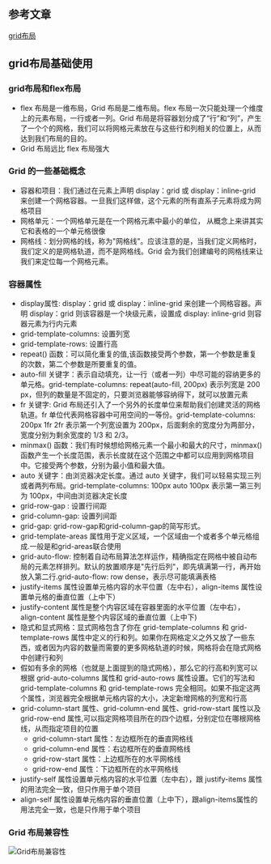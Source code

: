 ## 参考文章
[grid布局](https://juejin.cn/post/6854573220306255880)

## grid布局基础使用

### grid布局和flex布局
- flex 布局是一维布局，Grid 布局是二维布局。flex 布局一次只能处理一个维度上的元素布局，一行或者一列。Grid 布局是将容器划分成了“行”和“列”，产生了一个个的网格，我们可以将网格元素放在与这些行和列相关的位置上，从而达到我们布局的目的。
- Grid 布局远比 flex 布局强大

### Grid 的一些基础概念
- 容器和项目：我们通过在元素上声明 display：grid 或 display：inline-grid 来创建一个网格容器。一旦我们这样做，这个元素的所有直系子元素将成为网格项目
- 网格单元：一个网格单元是在一个网格元素中最小的单位， 从概念上来讲其实它和表格的一个单元格很像
- 网格线：划分网格的线，称为"网格线"。应该注意的是，当我们定义网格时，我们定义的是网格轨道，而不是网格线。Grid 会为我们创建编号的网格线来让我们来定位每一个网格元素。
### 容器属性
- display属性: display：grid 或 display：inline-grid 来创建一个网格容器。声明 display：grid 则该容器是一个块级元素，设置成 display: inline-grid 则容器元素为行内元素
- grid-template-columns:  设置列宽
- grid-template-rows: 设置行高
- repeat() 函数：可以简化重复的值,该函数接受两个参数，第一个参数是重复的次数，第二个参数是所要重复的值。
- auto-fill 关键字：表示自动填充，让一行（或者一列）中尽可能的容纳更多的单元格。grid-template-columns: repeat(auto-fill, 200px) 表示列宽是 200 px，但列的数量是不固定的，只要浏览器能够容纳得下，就可以放置元素
- fr 关键字: Grid 布局还引入了一个另外的长度单位来帮助我们创建灵活的网格轨道。fr 单位代表网格容器中可用空间的一等份。grid-template-columns: 200px 1fr 2fr 表示第一个列宽设置为 200px，后面剩余的宽度分为两部分，宽度分别为剩余宽度的 1/3 和 2/3。
- minmax() 函数：我们有时候想给网格元素一个最小和最大的尺寸，minmax() 函数产生一个长度范围，表示长度就在这个范围之中都可以应用到网格项目中。它接受两个参数，分别为最小值和最大值。
- auto 关键字：由浏览器决定长度。通过 auto 关键字，我们可以轻易实现三列或者两列布局。grid-template-columns: 100px auto 100px 表示第一第三列为 100px，中间由浏览器决定长度
- grid-row-gap : 设置行间距
- grid-column-gap: 设置列间距
- grid-gap: grid-row-gap和grid-column-gap的简写形式。
- grid-template-areas 属性用于定义区域，一个区域由一个或者多个单元格组成.一般是和grid-areas联合使用
- grid-auto-flow: 控制着自动布局算法怎样运作，精确指定在网格中被自动布局的元素怎样排列。默认的放置顺序是"先行后列"，即先填满第一行，再开始放入第二行.grid-auto-flow: row dense，表示尽可能填满表格
- justify-items 属性设置单元格内容的水平位置（左中右），align-items 属性设置单元格的垂直位置（上中下）
- justify-content 属性是整个内容区域在容器里面的水平位置（左中右），align-content 属性是整个内容区域的垂直位置（上中下)
- 隐式和显式网格：显式网格包含了你在 grid-template-columns 和 grid-template-rows 属性中定义的行和列。如果你在网格定义之外又放了一些东西，或者因为内容的数量而需要的更多网格轨道的时候，网格将会在隐式网格中创建行和列
- 假如有多余的网格（也就是上面提到的隐式网格），那么它的行高和列宽可以根据 grid-auto-columns 属性和 grid-auto-rows 属性设置。它们的写法和grid-template-columns 和 grid-template-rows 完全相同。如果不指定这两个属性，浏览器完全根据单元格内容的大小，决定新增网格的列宽和行高
- grid-column-start 属性、grid-column-end 属性、grid-row-start 属性以及grid-row-end 属性,可以指定网格项目所在的四个边框，分别定位在哪根网格线，从而指定项目的位置
    - grid-column-start 属性：左边框所在的垂直网格线
    - grid-column-end 属性：右边框所在的垂直网格线
    - grid-row-start 属性：上边框所在的水平网格线
    - grid-row-end 属性：下边框所在的水平网格线
- justify-self 属性设置单元格内容的水平位置（左中右），跟 justify-items 属性的用法完全一致，但只作用于单个项目
- align-self 属性设置单元格内容的垂直位置（上中下），跟align-items属性的用法完全一致，也是只作用于单个项目
### Grid 布局兼容性
![Grid布局兼容性](https://p1-jj.byteimg.com/tos-cn-i-t2oaga2asx/gold-user-assets/2020/7/26/17389592fa541366~tplv-t2oaga2asx-watermark.awebp)

